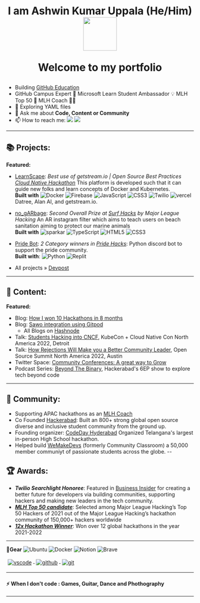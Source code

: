 <h1 align="center"> 
I am Ashwin Kumar Uppala (He/Him)
<img src="https://media.giphy.com/media/bcKmIWkUMCjVm/giphy.gif" width="90">
    
Welcome to my portfolio</h1>
- Building [GitHub Education](https://education.github.com/students/)
- GitHub Campus Expert 🚩 Microsoft Learn Student Ambassador  💡 MLH Top 50 🌟 MLH Coach 🧑‍🏫
- 🌱 Exploring YAML files
- 💬 Ask me about **Code, Content or Community**
- 📫 How to reach me:
<a href="https://twitter.com/ashwinexe"><img src="https://img.shields.io/badge/Twitter-%231DA1F2.svg?style=for-the-badge&logo=Twitter&logoColor=white"></a>
<a href="https://linkedin.com/in/ashwinexe"><img src="https://img.shields.io/badge/linkedin-%230077B5.svg?style=for-the-badge&logo=linkedin&logoColor=white"></a>
---
## 📚 Projects: 

**Featured:**

- [LearnScape](https://github.com/starlightknown/LearnScape):  *Best use of getstream.io | Open Source Best Practices[ Cloud Native Hackathon](https://devpost.com/software/learnscape)*
 This platform is developed such that it can guide new folks and learn concepts of Docker and Kubernetes. <br/>
 **Built with** ![Docker](https://img.shields.io/badge/docker-%230db7ed.svg?style=for-the-badge&logo=docker&logoColor=white) ![Firebase](https://img.shields.io/badge/Firebase-039BE5?style=for-the-badge&logo=Firebase&logoColor=white) ![JavaScript](https://img.shields.io/badge/javascript-%23323330.svg?style=for-the-badge&logo=javascript&logoColor=%23F7DF1E) ![CSS3](https://img.shields.io/badge/css3-%231572B6.svg?style=for-the-badge&logo=css3&logoColor=white) ![Twilio](https://img.shields.io/badge/Twilio-F22F46?style=for-the-badge&logo=Twilio&logoColor=white) ![vercel](https://img.shields.io/badge/Vercel-000000?style=for-the-badge&logo=vercel&logoColor=white) Datree, Alan AI,
and getstream.io.
- [no_gARbage](https://github.com/SurfsUpHacks21/No_gARbage): *Second Overall Prize at [Surf Hacks](https://devpost.com/software/no-garbage) by Major League Hacking*
An AR instagram filter which aims to teach users on beach
sanitation aiming to protect our marine animals <br/>
**Built with** ![sparkar](https://img.shields.io/badge/Spark%20AR-FF5C83?style=for-the-badge&logo=SparkAR&logoColor=white) ![TypeScript](https://img.shields.io/badge/typescript-%23007ACC.svg?style=for-the-badge&logo=typescript&logoColor=white) ![HTML5](https://img.shields.io/badge/html5-%23E34F26.svg?style=for-the-badge&logo=html5&logoColor=white) ![CSS3](https://img.shields.io/badge/css3-%231572B6.svg?style=for-the-badge&logo=css3&logoColor=white)
- [Pride Bot](https://github.com/tyffical/Pridebot): *2 Category winners in [Pride Hacks](https://github.com/tyffical/Pridebot)*:
Python discord bot to support the pride community. <br/>
**Built with**: ![Python](https://img.shields.io/badge/python-3670A0?style=for-the-badge&logo=python&logoColor=ffdd54) ![Replit](https://img.shields.io/badge/Replit-DD1200?style=for-the-badge&logo=Replit&logoColor=white) 

- All projects » [Devpost](https://devpost.com/ashwinexe)
---

## 🎤 Content:
**Featured:**
- Blog: [How I won 10 Hackathons in 8 months](https://ashwinexe.hashnode.dev/how-i-won-10-hackathons-in-8-months)
- Blog: [Sawo integration using Gitpod](https://ashwinexe.hashnode.dev/sawo-x-gitpod)
    - All Blogs on [Hashnode](https://ashwinexe.hashnode.dev/)
- Talk: [Students Hacking into CNCF](https://www.youtube.com/watch?v=iEeBlxo2Aeg), KubeCon + Cloud Native Con North America 2022, Detroit
- Talk: [How Rejections Will Make you a Better Community Leader](https://www.youtube.com/watch?v=gYZezP6-IUo&t=1s), Open Source Summit North America 2022, Austin
- Twitter Space: [Community Conferences: A great way to Grow
](https://youtu.be/ztWNk9Q_uYQ)
- Podcast Series: [Beyond The Binary](https://www.youtube.com/playlist?list=PLimLxMcF2Zrin3lX_kgwcArjJA83n4f53), Hackerabad's 6EP show to explore tech beyond code
---

## 👫 Community:
- Supporting APAC hackathons as an [MLH Coach](https://mlh.io/coaches)
- Co Founded [Hackerabad](https://twitter.com/hackerabad): Built an 800+ strong global open source diverse and inclusive student community from the ground up.
- Founding organizer: [CodeDay Hyderabad](https://twitter.com/codeday_hyd) Organized Telangana's largest in-person High School hackathon.
- Helped build [WeMakeDevs](https://twitter.com/WeMakeDevs) (formerly Community Classroom) a 50,000 member communiyt of passionate students across the globe.
--
## 🏆 Awards: 
- ***Twilio Searchlight Honoree***: Featured in [Business Insider](https://www.businessinsider.com/sc/meet-the-inspirational-leaders-creating-a-better-future-for-developers?IR=T) for creating a better future for developers via building communities, supporting hackers and making new leaders in the tech community.
- [***MLH Top 50 candidate***](https://top.mlh.io/2022/profiles/ashwin-kumar-uppala): Selected among Major League Hacking’s Top 50 Hackers of 2021 out of the Major League Hacking’s hackathon community of 150,000+ hackers worldwide
- [***12x Hackathon Winner***](https://devpost.com/ashwinexe): Won over 12 global hackathons in the year 2021-2022
<!-- **🚧I build with....**
<p>
<a href="#">
<img src="https://github.com/ashwinexe/ColoredBadges/blob/master/svg/dev/frameworks/nodejs.svg?raw=true">
</a>
<a href="#">
<img src="https://github.com/ashwinexe/ColoredBadges/raw/master/svg/dev/languages/java.svg">
</a>
<a href="#">
<img src="https://raw.githubusercontent.com/ashwinexe/ColoredBadges/master/svg/dev/languages/css3.svg">
</a>
<a href="#">
<img src="https://raw.githubusercontent.com/ashwinexe/ColoredBadges/master/svg/dev/languages/html.svg">
</a>
<a href="https://getbootstrap.com/">
    <img src="https://raw.githubusercontent.com/ashwinexe/ColoredBadges/master/svg/dev/frameworks/bootstrap.svg" alt="bootstrap" style="vertical-align:top; margin:4px">
  </a>
<a href="#">
<img src="https://raw.githubusercontent.com/ashwinexe/ColoredBadges/master/svg/dev/languages/python.svg" style="vertical-align:top; margin:4px">
</a>
<a href="https://git-scm.com/">
<img src="https://raw.githubusercontent.com/ashwinexe/ColoredBadges/master/svg/dev/languages/js.svg">
</a>

</p>
 -->
---

**🧰Gear**
![Ubuntu](https://img.shields.io/badge/Ubuntu-E95420?style=for-the-badge&logo=ubuntu&logoColor=white) ![Docker](https://img.shields.io/badge/docker-%230db7ed.svg?style=for-the-badge&logo=docker&logoColor=white) ![Notion](https://img.shields.io/badge/Notion-%23000000.svg?style=for-the-badge&logo=notion&logoColor=white) ![Brave](https://img.shields.io/badge/Brave-FB542B?style=for-the-badge&logo=Brave&logoColor=white)
<p>
<a href="https://code.visualstudio.com/">
<img src="https://raw.githubusercontent.com/ashwinexe/ColoredBadges/master/svg/dev/tools/visualstudio_code.svg" alt="vscode" style="vertical-align:top; margin:4px">
</a>
<a href="github.com/ashwinexe">
<img src="https://raw.githubusercontent.com/klaasnicolaas/ColoredBadges/prod/svg/dev/services/github.svg" alt="github" style="vertical-align:top; margin:4px">
</a>

<a href="https://git-scm.com">
        <img src="https://raw.githubusercontent.com/klaasnicolaas/ColoredBadges/prod/svg/dev/tools/git.svg" alt="git" style="vertical-align:top; margin:4px">
</a>
</p>

---


#### ⚡ When I don't code : **Games, Guitar, Dance and Phothography**

---

<!-- ![Ashwin's github stats](https://github-readme-stats-beryl.vercel.app/api?username=ashwinexe&count_private=true&show_icons=true) ![Top Langs](https://github-readme-stats-beryl.vercel.app/api/top-langs/?username=ashwinexe&hide=Ruby,Shell&layout=compact)
[![GitHub Streak](http://github-readme-streak-stats.herokuapp.com?user=ashwinexe&theme=dark)](https://git.io/streak-stats) -->
